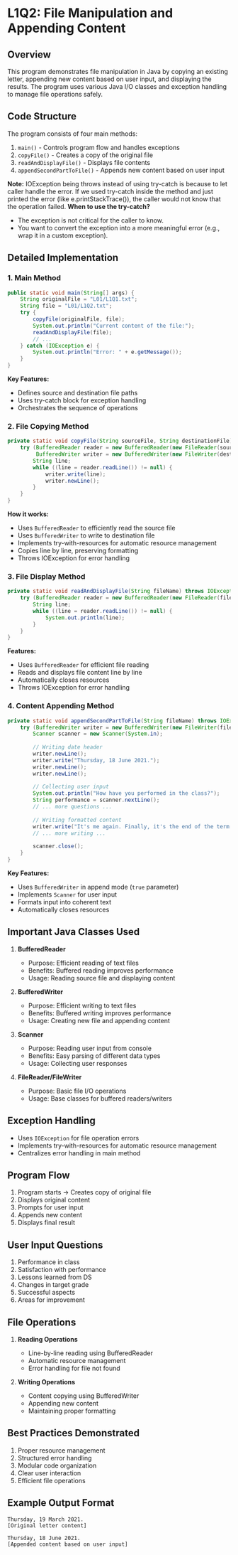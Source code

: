 # L1Q2: File Manipulation and Appending Content

## Overview
This program demonstrates file manipulation in Java by copying an existing letter, appending new content based on user input, and displaying the results. The program uses various Java I/O classes and exception handling to manage file operations safely.

## Code Structure
The program consists of four main methods:
1. `main()` - Controls program flow and handles exceptions
2. `copyFile()` - Creates a copy of the original file
3. `readAndDisplayFile()` - Displays file contents
4. `appendSecondPartToFile()` - Appends new content based on user input

**Note:** IOException being throws instead of using try-catch is because to let caller handle the error. If we used try-catch inside the method and just printed the error (like e.printStackTrace()), the caller would not know that the operation failed. 
**When to use the try-catch?**
- The exception is not critical for the caller to know.
- You want to convert the exception into a more meaningful error (e.g., wrap it in a custom exception).

## Detailed Implementation

### 1. Main Method
```java
public static void main(String[] args) {
    String originalFile = "L01/L1Q1.txt";
    String file = "L01/L1Q2.txt";
    try {
        copyFile(originalFile, file);
        System.out.println("Current content of the file:");
        readAndDisplayFile(file);
        // ...
    } catch (IOException e) {
        System.out.println("Error: " + e.getMessage());
    }
}
```
**Key Features:**
- Defines source and destination file paths
- Uses try-catch block for exception handling
- Orchestrates the sequence of operations

### 2. File Copying Method
```java
private static void copyFile(String sourceFile, String destinationFile) throws IOException {
    try (BufferedReader reader = new BufferedReader(new FileReader(sourceFile));
         BufferedWriter writer = new BufferedWriter(new FileWriter(destinationFile))) {
        String line;
        while ((line = reader.readLine()) != null) {
            writer.write(line);
            writer.newLine();
        }
    }
}
```
**How it works:**
- Uses `BufferedReader` to efficiently read the source file
- Uses `BufferedWriter` to write to destination file
- Implements try-with-resources for automatic resource management
- Copies line by line, preserving formatting
- Throws IOException for error handling

### 3. File Display Method
```java
private static void readAndDisplayFile(String fileName) throws IOException {
    try (BufferedReader reader = new BufferedReader(new FileReader(fileName))) {
        String line;
        while ((line = reader.readLine()) != null) {
            System.out.println(line);
        }
    }
}
```
**Features:**
- Uses `BufferedReader` for efficient file reading
- Reads and displays file content line by line
- Automatically closes resources
- Throws IOException for error handling

### 4. Content Appending Method
```java
private static void appendSecondPartToFile(String fileName) throws IOException {
    try (BufferedWriter writer = new BufferedWriter(new FileWriter(fileName, true))) {
        Scanner scanner = new Scanner(System.in);
        
        // Writing date header
        writer.newLine();
        writer.write("Thursday, 18 June 2021.");
        writer.newLine();
        writer.newLine();
        
        // Collecting user input
        System.out.println("How have you performed in the class?");
        String performance = scanner.nextLine();
        // ... more questions ...
        
        // Writing formatted content
        writer.write("It's me again. Finally, it's the end of the term...");
        // ... more writing ...
        
        scanner.close();
    }
}
```
**Key Features:**
- Uses `BufferedWriter` in append mode (`true` parameter)
- Implements `Scanner` for user input
- Formats input into coherent text
- Automatically closes resources

## Important Java Classes Used

1. **BufferedReader**
   - Purpose: Efficient reading of text files
   - Benefits: Buffered reading improves performance
   - Usage: Reading source file and displaying content

2. **BufferedWriter**
   - Purpose: Efficient writing to text files
   - Benefits: Buffered writing improves performance
   - Usage: Creating new file and appending content

3. **Scanner**
   - Purpose: Reading user input from console
   - Benefits: Easy parsing of different data types
   - Usage: Collecting user responses

4. **FileReader/FileWriter**
   - Purpose: Basic file I/O operations
   - Usage: Base classes for buffered readers/writers

## Exception Handling
- Uses `IOException` for file operation errors
- Implements try-with-resources for automatic resource management
- Centralizes error handling in main method

## Program Flow
1. Program starts → Creates copy of original file
2. Displays original content
3. Prompts for user input
4. Appends new content
5. Displays final result

## User Input Questions
1. Performance in class
2. Satisfaction with performance
3. Lessons learned from DS
4. Changes in target grade
5. Successful aspects
6. Areas for improvement

## File Operations
1. **Reading Operations**
   - Line-by-line reading using BufferedReader
   - Automatic resource management
   - Error handling for file not found

2. **Writing Operations**
   - Content copying using BufferedWriter
   - Appending new content
   - Maintaining proper formatting

## Best Practices Demonstrated
1. Proper resource management
2. Structured error handling
3. Modular code organization
4. Clear user interaction
5. Efficient file operations

## Example Output Format
```text
Thursday, 19 March 2021.
[Original letter content]

Thursday, 18 June 2021.
[Appended content based on user input]
```